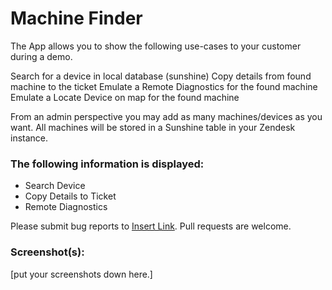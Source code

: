 # Machine Finder

The App allows you to show the following use-cases to your customer during a demo.

Search for a device in local database (sunshine)
Copy details from found machine to the ticket
Emulate a Remote Diagnostics for the found machine
Emulate a Locate Device on map for the found machine

From an admin perspective you may add as many machines/devices as you want. All machines will be stored in a Sunshine table in your Zendesk instance. 


### The following information is displayed:

* Search Device
* Copy Details to Ticket
* Remote Diagnostics

Please submit bug reports to [Insert Link](). Pull requests are welcome.

### Screenshot(s):
[put your screenshots down here.]
